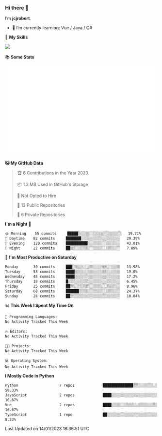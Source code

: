 ### Hi there 👋

I’m **jcjrobert**.

- 🌱 I’m currently learning: Vue / Java / C#

🌟 **My Skills**

![](https://img.shields.io/badge/-Python-3e74a2?style=flat-square&logo=Python&logoColor=fff)

📚 **Some Stats**

![](https://github.com/jcjrobert/github-stats/blob/master/generated/overview.svg)

<!--START_SECTION:waka-->
**🐱 My GitHub Data** 

> 🏆 6 Contributions in the Year 2023
 > 
> 📦 1.3 MB Used in GitHub's Storage 
 > 
> 🚫 Not Opted to Hire
 > 
> 📜 13 Public Repositories 
 > 
> 🔑 6 Private Repositories  
 > 
**I'm a Night 🦉** 

```text
🌞 Morning    55 commits     █████░░░░░░░░░░░░░░░░░░░░   19.71% 
🌆 Daytime    82 commits     ███████░░░░░░░░░░░░░░░░░░   29.39% 
🌃 Evening    120 commits    ██████████░░░░░░░░░░░░░░░   43.01% 
🌙 Night      22 commits     ██░░░░░░░░░░░░░░░░░░░░░░░   7.89%

```
📅 **I'm Most Productive on Saturday** 

```text
Monday       39 commits     ███░░░░░░░░░░░░░░░░░░░░░░   13.98% 
Tuesday      53 commits     ████░░░░░░░░░░░░░░░░░░░░░   19.0% 
Wednesday    48 commits     ████░░░░░░░░░░░░░░░░░░░░░   17.2% 
Thursday     18 commits     █░░░░░░░░░░░░░░░░░░░░░░░░   6.45% 
Friday       25 commits     ██░░░░░░░░░░░░░░░░░░░░░░░   8.96% 
Saturday     68 commits     ██████░░░░░░░░░░░░░░░░░░░   24.37% 
Sunday       28 commits     ██░░░░░░░░░░░░░░░░░░░░░░░   10.04%

```


📊 **This Week I Spent My Time On** 

```text
💬 Programming Languages: 
No Activity Tracked This Week

🔥 Editors: 
No Activity Tracked This Week

🐱‍💻 Projects: 
No Activity Tracked This Week

💻 Operating System: 
No Activity Tracked This Week

```

**I Mostly Code in Python** 

```text
Python                   7 repos             ██████████████░░░░░░░░░░░   58.33% 
JavaScript               2 repos             ████░░░░░░░░░░░░░░░░░░░░░   16.67% 
Vue                      2 repos             ████░░░░░░░░░░░░░░░░░░░░░   16.67% 
TypeScript               1 repo              ██░░░░░░░░░░░░░░░░░░░░░░░   8.33%

```



 Last Updated on 14/01/2023 18:36:51 UTC
<!--END_SECTION:waka-->
